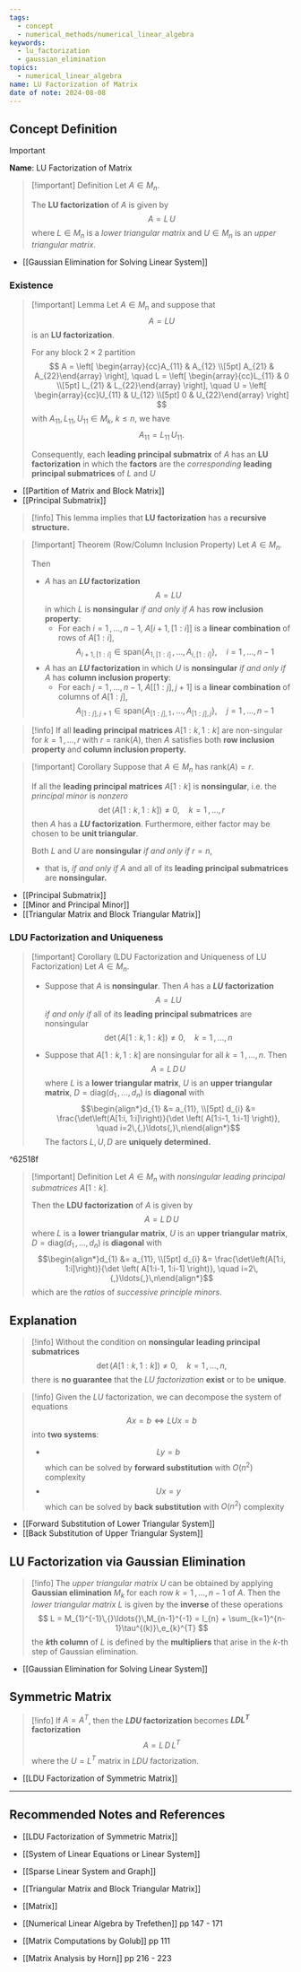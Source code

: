 ```yaml
---
tags:
  - concept
  - numerical_methods/numerical_linear_algebra
keywords:
  - lu_factorization
  - gaussian_elimination
topics:
  - numerical_linear_algebra
name: LU Factorization of Matrix
date of note: 2024-08-08
---
```


## Concept Definition

>[!important]
>**Name**: LU Factorization of Matrix

>[!important] Definition
>Let $A\in M_{n}$. 
>
>The **LU factorization** of $A$ is given by 
>$$
>A = L\,U
>$$
>where $L \in M_{n}$ is a *lower triangular matrix* and $U \in M_{n}$ is an *upper triangular matrix*.

- [[Gaussian Elimination for Solving Linear System]]

### Existence

>[!important] Lemma
>Let $A\in M_{n}$ and suppose that $$A = LU$$ is an **LU factorization**.
>
>For any block $2\times 2$ partition
>$$
>A = \left[ \begin{array}{cc}A_{11} & A_{12} \\[5pt] A_{21} & A_{22}\end{array} \right], \quad L =  \left[ \begin{array}{cc}L_{11} & 0 \\[5pt] L_{21} & L_{22}\end{array} \right], \quad U = \left[ \begin{array}{cc}U_{11} & U_{12} \\[5pt] 0 & U_{22}\end{array} \right]
>$$
>with $A_{11}, L_{11}, U_{11}\in M_{k}$, $k\le n$, we have $$A_{11} = L_{11}\,U_{11}.$$
>
>Consequently, each **leading principal submatrix** of $A$ has an **LU factorization** in which the **factors** are the *corresponding* **leading principal submatrices** of $L$ and $U$

- [[Partition of Matrix and Block Matrix]]
- [[Principal Submatrix]]

>[!info]
>This lemma implies that **LU factorization** has a **recursive structure.**

>[!important] Theorem (Row/Column Inclusion Property)
>Let $A\in M_{n}$.
>
>Then
>- $A$ has an **$LU$ factorization** $$A = LU$$ in which $L$ is **nonsingular** *if and only if* $A$ has **row inclusion property**:
>	- For each $i=1\,{,}\ldots{,}\,n-1$, $A[i+1, [1:i]]$ is a **linear combination** of rows of $A[1:i]$, $$A_{i+1, [1:i]} \in \text{span}\left\{ A_{1, [1:i]} \,{,}\ldots{,}\, A_{i, [1:i]}\right\}, \quad i=1\,{,}\ldots{,}\,n-1$$
>- $A$ has an **$LU$ factorization** in which $U$ is **nonsingular** *if and only if* $A$ has **column inclusion property**:
>	- For each $j=1\,{,}\ldots{,}\,n-1$, $A[[1:j], j+1]$ is a **linear combination** of columns of $A[1:j]$, $$A_{[1:j],j+1} \in \text{span}\left\{ A_{[1:j], 1} \,{,}\ldots{,}\, A_{[1:j],j}\right\}, \quad j=1\,{,}\ldots{,}\,n-1$$

>[!info]
>If all **leading principal matrices** $A[1:k, 1:k]$  are non-singular for $k=1\,{,}\ldots{,}\,r$ with $r=\text{rank}(A)$, then $A$ satisfies both **row inclusion property** and **column inclusion property.**

>[!important] Corollary
>Suppose that $A\in M_{n}$ has  $\text{rank}(A) = r$. 
>
>If all the **leading principal matrices** $A[1:k]$ is **nonsingular**, i.e. the *principal minor* is *nonzero* $$\det \left( A[1:k, 1:k] \right) \neq 0, \quad k=1\,{,}\ldots{,}\,r$$ then $A$ has a **$LU$ factorization**. Furthermore, either factor may be chosen to be **unit triangular**. 
>
>Both $L$ and $U$ are **nonsingular** *if and only if* $r=n$, 
>- that is, *if and only if* $A$ and all of its **leading principal submatrices** are **nonsingular.**

- [[Principal Submatrix]]
- [[Minor and Principal Minor]]
- [[Triangular Matrix and Block Triangular Matrix]]

### LDU Factorization and Uniqueness

>[!important] Corollary (LDU Factorization and Uniqueness of LU Factorization)
>Let $A\in M_{n}$. 
>
>- Suppose that $A$ is **nonsingular**. Then $A$ has a **$LU$ factorization** $$A = LU$$ *if and only if* all of its **leading principal submatrices** are nonsingular $$\det \left( A[1:k, 1:k] \right) \neq 0, \quad k=1\,{,}\ldots{,}\,n$$
>
>- Suppose that $A[1:k, 1:k]$ are nonsingular for all $k=1\,{,}\ldots{,}\,n$. Then $$A = L\,D\,U$$ where $L$ is a **lower triangular matrix**, $U$ is an **upper triangular matrix**, $D = \text{diag}(d_{1}\,{,}\ldots{,}\,d_{n})$ is **diagonal** with $$\begin{align*}d_{1} &= a_{11}, \\[5pt]  d_{i} &= \frac{\det\left(A[1:i, 1:i]\right)}{\det \left( A[1:i-1, 1:i-1] \right)}, \quad i=2\,{,}\ldots{,}\,n\end{align*}$$ The factors $L, U, D$ are **uniquely determined.** 

^62518f

>[!important] Definition
>Let $A\in M_{n}$ with *nonsingular leading principal submatrices* $A[1:k]$.
>
>Then the **LDU factorization** of $A$ is given by 
>$$A = L\,D\,U$$ where $L$ is a **lower triangular matrix**, $U$ is an **upper triangular matrix**, $D = \text{diag}(d_{1}\,{,}\ldots{,}\,d_{n})$ is **diagonal** with $$\begin{align*}d_{1} &= a_{11}, \\[5pt]  d_{i} &= \frac{\det\left(A[1:i, 1:i]\right)}{\det \left( A[1:i-1, 1:i-1] \right)}, \quad i=2\,{,}\ldots{,}\,n\end{align*}$$ which are the *ratios* of *successive principle minors*.


## Explanation

>[!info]
>Without the condition on **nonsingular leading principal submatrices**  $$\det \left( A[1:k, 1:k] \right) \neq 0, \quad k=1\,{,}\ldots{,}\,n,$$ there is **no guarantee** that the *LU factorization* **exist** or to be **unique**.

>[!info]
>Given the $LU$ factorization, we can decompose the system of equations $$Ax = b \iff LUx = b$$ into **two systems**:
>- $$Ly = b$$ which can be solved by **forward substitution** with $O(n^2)$ complexity
>- $$Ux = y$$ which can be solved by **back substitution** with $O(n^2)$ complexity
>

- [[Forward Substitution of Lower Triangular System]]
- [[Back Substitution of Upper Triangular System]]

## LU Factorization via Gaussian Elimination

>[!info]
>The *upper triangular matrix* $U$ can be obtained by applying **Gaussian elimination** $M_{k}$ for each row $k=1\,{,}\ldots{,}\,n-1$ of $A$. Then the *lower triangular matrix* $L$ is given by the **inverse** of these operations
>$$
>L = M_{1}^{-1}\,{}\ldots{}\,M_{n-1}^{-1} = I_{n} + \sum_{k=1}^{n-1}\tau^{(k)}\,e_{k}^{T}
>$$
>the **$k$th column** of $L$ is defined by the **multipliers** that arise in the $k$-th step of Gaussian elimination.

- [[Gaussian Elimination for Solving Linear System]]


## Symmetric Matrix

>[!info]
>If $A = A^{T}$, then the **$LDU$ factorization** becomes **$LDL^{T}$ factorization** $$A = L\,D\,L^{T}$$ where the $U = L^{T}$ matrix in $LDU$ factorization.

- [[LDU Factorization of Symmetric Matrix]]




-----------
##  Recommended Notes and References




- [[LDU Factorization of Symmetric Matrix]]

- [[System of Linear Equations or Linear System]]
- [[Sparse Linear System and Graph]]
- [[Triangular Matrix and Block Triangular Matrix]]
- [[Matrix]]



- [[Numerical Linear Algebra by Trefethen]] pp 147 - 171 
- [[Matrix Computations by Golub]] pp 111
- [[Matrix Analysis by Horn]] pp 216 - 223